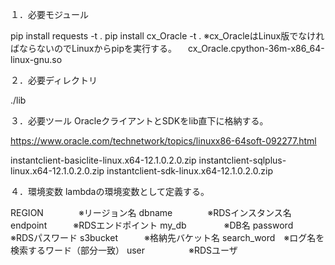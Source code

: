 １．必要モジュール

pip install requests -t .
pip install cx_Oracle -t .
※cx_OracleはLinux版でなければならないのでLinuxからpipを実行する。
　cx_Oracle.cpython-36m-x86_64-linux-gnu.so


２．必要ディレクトリ

./lib


３．必要ツール
OracleクライアントとSDKをlib直下に格納する。

https://www.oracle.com/technetwork/topics/linuxx86-64soft-092277.html

instantclient-basiclite-linux.x64-12.1.0.2.0.zip
instantclient-sqlplus-linux.x64-12.1.0.2.0.zip
instantclient-sdk-linux.x64-12.1.0.2.0.zip

４．環境変数
lambdaの環境変数として定義する。

REGION　　　　※リージョン名
dbname　　　　※RDSインスタンス名
endpoint　　　※RDSエンドポイント
my_db　　　　 ※DB名
password　　　※RDSパスワード
s3bucket　　　※格納先バケット名
search_word　※ログ名を検索するワード（部分一致）
user　　　　　※RDSユーザ

